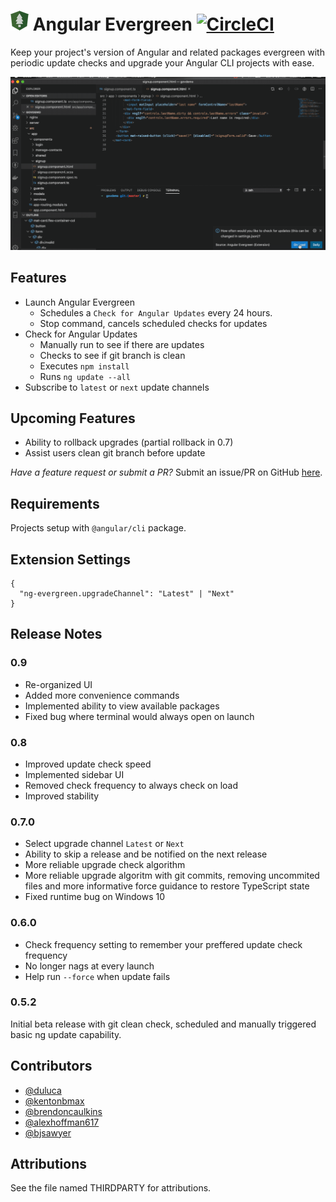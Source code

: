 # ![](ng-evergreen-logo-32.png) Angular Evergreen [![CircleCI](https://circleci.com/gh/expertly-simple/angular-evergreen.png)](https://circleci.com/gh/expertly-simple/angular-evergreen/tree/master)

Keep your project's version of Angular and related packages evergreen with periodic update checks and upgrade your Angular CLI projects with ease.

![](ng-evergreen-do-update-sm.gif)

## Features

- Launch Angular Evergreen
  - Schedules a `Check for Angular Updates` every 24 hours.
  - Stop command, cancels scheduled checks for updates
- Check for Angular Updates
  - Manually run to see if there are updates
  - Checks to see if git branch is clean
  - Executes `npm install`
  - Runs `ng update --all`
- Subscribe to `latest` or `next` update channels

## Upcoming Features

- Ability to rollback upgrades (partial rollback in 0.7)
- Assist users clean git branch before update

_Have a feature request or submit a PR?_ Submit an issue/PR on GitHub [here](https://github.com/expertly-simple/angular-evergreen/issues).

## Requirements

Projects setup with `@angular/cli` package.

## Extension Settings

```
{
  "ng-evergreen.upgradeChannel": "Latest" | "Next"
}
```

## Release Notes

### 0.9

- Re-organized UI
- Added more convenience commands
- Implemented ability to view available packages
- Fixed bug where terminal would always open on launch

### 0.8

- Improved update check speed
- Implemented sidebar UI
- Removed check frequency to always check on load
- Improved stability

### 0.7.0

- Select upgrade channel `Latest` or `Next`
- Ability to skip a release and be notified on the next release
- More reliable upgrade check algorithm
- More reliable upgrade algoritm with git commits, removing uncommited files and more informative force guidance to restore TypeScript state
- Fixed runtime bug on Windows 10

### 0.6.0

- Check frequency setting to remember your preffered update check frequency
- No longer nags at every launch
- Help run `--force` when update fails

### 0.5.2

Initial beta release with git clean check, scheduled and manually triggered basic ng update capability.

## Contributors

- [@duluca](http://github.com/duluca)
- [@kentonbmax](http://github.com/kentonbmax)
- [@brendoncaulkins](http://github.com/brendoncaulkins)
- [@alexhoffman617](http://github.com/alexhoffman617)
- [@bjsawyer](https://github.com/bjsawyer)

## Attributions

See the file named THIRDPARTY for attributions.
